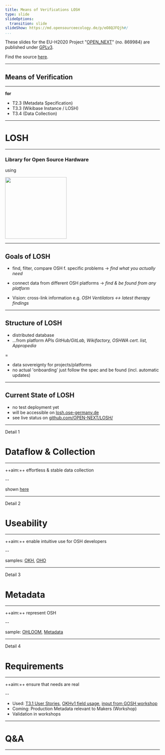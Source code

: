 ```yaml
---
title: Means of Verifications LOSH
type: slide
slideOptions:
  transition: slide
slideShow: https://md.opensourceecology.de/p/eO8QJFQjh#/
...
```


These slides for the EU-H2020 Project "[OPEN_NEXT](https://opennext.eu/)" (no. 869984)
are published under [GPLv3](https://www.gnu.org/licenses/gpl-3.0.en.html).

Find the source [here](https://github.com/OPEN-NEXT/LOSH/blob/master/illustrations/S-Means-of-Verification.md).

---

## Means of Verification
---

**for**

- T2.3 (Metadata Specification)
- T3.3 (Wikibase Instance / LOSH)
- T3.4 (Data Collection)

---

# LOSH
---

### Library for Open Source Hardware

using

<img src="https://upload.wikimedia.org/wikipedia/commons/7/73/Wikibase_logo.svg" style="border: none;background: none;box-shadow:none" height="200">

---

## Goals of LOSH

- <span>find, filter, compare OSH f. specific problems<!-- .element: class="fragment" data-fragment-index="1" --></span>
  <span>→<!-- .element: class="fragment" data-fragment-index="1" --></span> <span>_find what you actually need_<!-- .element: class="fragment" data-fragment-index="1" --></span>
- <span>connect data from different OSH platforms<!-- .element: class="fragment" data-fragment-index="2" --></span>
  <span>→<!-- .element: class="fragment" data-fragment-index="2" --></span> <span>_find & be found from any platform_<!-- .element: class="fragment" data-fragment-index="2" --></span>

- <span>Vision: cross-link information<!-- .element: class="fragment" data-fragment-index="3" --></span>
  <span>e.g.<!-- .element: class="fragment" data-fragment-index="3" --></span> <span>_OSH Ventilators ↔ latest therapy findings_<!-- .element: class="fragment" data-fragment-index="3" --></span>

---

## Structure of LOSH

- <span>distributed database<!-- .element: class="fragment" data-fragment-index="1" --></span>
- <span>…from platform APIs<!-- .element: class="fragment" data-fragment-index="2" --></span>
  <span>_GitHub/GitLab, Wikifactory, OSHWA cert. list, Appropedia_<!-- .element: class="fragment" data-fragment-index="2" --></span>

=

- <span>data sovereignty for projects/platforms<!-- .element: class="fragment" data-fragment-index="3" --></span>
- <span>no actual 'onboarding'<!-- .element: class="fragment" data-fragment-index="4" --></span>
  <span>just follow the spec and be found<!-- .element: class="fragment" data-fragment-index="4" --></span>
  <span>(incl. automatic updates)<!-- .element: class="fragment" data-fragment-index="4" --></span>

---

## Current State of LOSH

- no test deployment yet
- will be accessible on [losh.ose-germany.de](losh.ose-germany.de)
- see live status on
    [github.com/OPEN-NEXT/LOSH/](https://github.com/OPEN-NEXT/LOSH/)

---

Detail 1

# Dataflow & Collection
---

++aim:++ effortless & stable data collection

--

shown [here](https://github.com/OPEN-NEXT/LOSH/#technical-details)

---

Detail 2

# Useability
---

++aim:++ enable intuitive use for OSH developers

--

samples: [OKH](https://search.openknowhow.org/), [OHO](https://oho.wiki/)

---

Detail 3

# Metadata
---

++aim:++ represent OSH

--

sample: [OHLOOM](https://gitlab.com/OSEGermany/ohloom), [Metadata](https://github.com/OPEN-NEXT/LOSH/blob/master/sample_data/okh-OHLOOM.toml)

---

Detail 4

# Requirements
---

++aim:++ ensure that needs are real

--

- Used: [T3.1 User Stories](https://github.com/OPEN-NEXT/LOSH/blob/master/requirements_sources/user-stories-t3-1.csv), [OKHv1 field usage](https://github.com/OPEN-NEXT/LOSH/blob/master/requirements_sources/okhv1_data-field-usage.csv), [input from GOSH workshop](https://github.com/OPEN-NEXT/LOSH/blob/master/requirements_sources/Wikibase_Qs.md)
- Coming: Production Metadata relevant to Makers (Workshop)
- Validation in workshops

---

# Q&A
---
